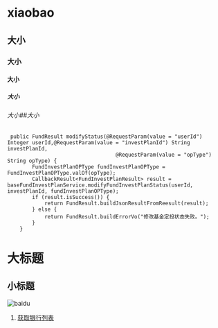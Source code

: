 # xiaobao
## 大小
### 大小
#### 大小
##### 大小
###### 大小##大小
```
 public FundResult modifyStatus(@RequestParam(value = "userId") Integer userId,@RequestParam(value = "investPlanId") String investPlanId,
                                   @RequestParam(value = "opType") String opType) {
        FundInvestPlanOPType fundInvestPlanOPType = FundInvestPlanOPType.valOf(opType);
        CallbackResult<FundInvestPlanResult> result = baseFundInvestPlanService.modifyFundInvestPlanStatus(userId, investPlanId, fundInvestPlanOPType);
        if (result.isSuccess()) {
            return FundResult.buildJsonResultFromReesult(result);
        } else {
            return FundResult.buildErrorVo("修改基金定投状态失败。");
        }
    }
```
大标题
===
小标题
---

![baidu](https://ss0.bdstatic.com/5aV1bjqh_Q23odCf/static/superman/img/logo_top_ca79a146.png)

1. [获取银行列表](#list)

